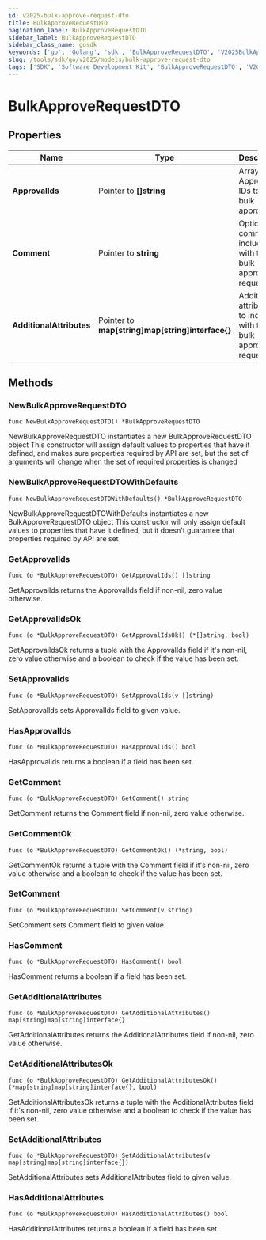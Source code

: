 ```yaml
---
id: v2025-bulk-approve-request-dto
title: BulkApproveRequestDTO
pagination_label: BulkApproveRequestDTO
sidebar_label: BulkApproveRequestDTO
sidebar_class_name: gosdk
keywords: ['go', 'Golang', 'sdk', 'BulkApproveRequestDTO', 'V2025BulkApproveRequestDTO'] 
slug: /tools/sdk/go/v2025/models/bulk-approve-request-dto
tags: ['SDK', 'Software Development Kit', 'BulkApproveRequestDTO', 'V2025BulkApproveRequestDTO']
---
```


# BulkApproveRequestDTO

## Properties

Name | Type | Description | Notes
------------ | ------------- | ------------- | -------------
**ApprovalIds** | Pointer to **[]string** | Array of Approval IDs to be bulk approved | [optional] 
**Comment** | Pointer to **string** | Optional comment to include with the bulk approval request | [optional] 
**AdditionalAttributes** | Pointer to **map[string]map[string]interface{}** | Additional attributes to include with the bulk approval request | [optional] 

## Methods

### NewBulkApproveRequestDTO

`func NewBulkApproveRequestDTO() *BulkApproveRequestDTO`

NewBulkApproveRequestDTO instantiates a new BulkApproveRequestDTO object
This constructor will assign default values to properties that have it defined,
and makes sure properties required by API are set, but the set of arguments
will change when the set of required properties is changed

### NewBulkApproveRequestDTOWithDefaults

`func NewBulkApproveRequestDTOWithDefaults() *BulkApproveRequestDTO`

NewBulkApproveRequestDTOWithDefaults instantiates a new BulkApproveRequestDTO object
This constructor will only assign default values to properties that have it defined,
but it doesn't guarantee that properties required by API are set

### GetApprovalIds

`func (o *BulkApproveRequestDTO) GetApprovalIds() []string`

GetApprovalIds returns the ApprovalIds field if non-nil, zero value otherwise.

### GetApprovalIdsOk

`func (o *BulkApproveRequestDTO) GetApprovalIdsOk() (*[]string, bool)`

GetApprovalIdsOk returns a tuple with the ApprovalIds field if it's non-nil, zero value otherwise
and a boolean to check if the value has been set.

### SetApprovalIds

`func (o *BulkApproveRequestDTO) SetApprovalIds(v []string)`

SetApprovalIds sets ApprovalIds field to given value.

### HasApprovalIds

`func (o *BulkApproveRequestDTO) HasApprovalIds() bool`

HasApprovalIds returns a boolean if a field has been set.

### GetComment

`func (o *BulkApproveRequestDTO) GetComment() string`

GetComment returns the Comment field if non-nil, zero value otherwise.

### GetCommentOk

`func (o *BulkApproveRequestDTO) GetCommentOk() (*string, bool)`

GetCommentOk returns a tuple with the Comment field if it's non-nil, zero value otherwise
and a boolean to check if the value has been set.

### SetComment

`func (o *BulkApproveRequestDTO) SetComment(v string)`

SetComment sets Comment field to given value.

### HasComment

`func (o *BulkApproveRequestDTO) HasComment() bool`

HasComment returns a boolean if a field has been set.

### GetAdditionalAttributes

`func (o *BulkApproveRequestDTO) GetAdditionalAttributes() map[string]map[string]interface{}`

GetAdditionalAttributes returns the AdditionalAttributes field if non-nil, zero value otherwise.

### GetAdditionalAttributesOk

`func (o *BulkApproveRequestDTO) GetAdditionalAttributesOk() (*map[string]map[string]interface{}, bool)`

GetAdditionalAttributesOk returns a tuple with the AdditionalAttributes field if it's non-nil, zero value otherwise
and a boolean to check if the value has been set.

### SetAdditionalAttributes

`func (o *BulkApproveRequestDTO) SetAdditionalAttributes(v map[string]map[string]interface{})`

SetAdditionalAttributes sets AdditionalAttributes field to given value.

### HasAdditionalAttributes

`func (o *BulkApproveRequestDTO) HasAdditionalAttributes() bool`

HasAdditionalAttributes returns a boolean if a field has been set.


